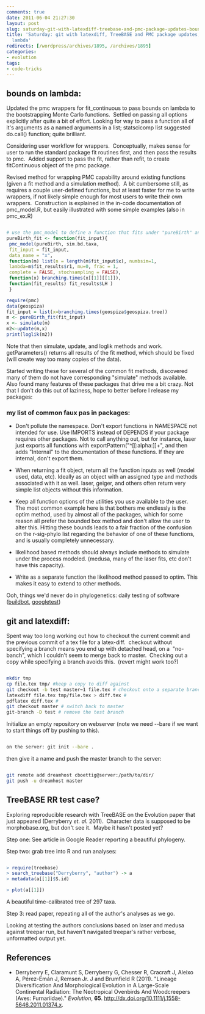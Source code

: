 ```yaml
---
comments: true
date: 2011-06-04 21:27:30
layout: post
slug: saturday-git-with-latexdiff-treebase-and-pmc-package-updates-bounds-on-lambda
title: 'Saturday: git with latexdiff, TreeBASE and PMC package updates, bounds on
  lambda'
redirects: [/wordpress/archives/1895, /archives/1895]
categories:
- evolution
tags:
- code-tricks
---
```


## bounds on lambda:


Updated the pmc wrappers for fit_continuous to pass bounds on lambda to the bootstrapping Monte Carlo functions.  Settled on passing all options explicitly after quite a bit of effort. Looking for way to pass a function all of it's arguments as a named arguments in a list; statscicomp list suggested do.call() function; quite brilliant.

Considering user workflow for wrappers.  Conceptually, makes sense for user to run the standard package fit routines first, and then pass the results to pmc.  Added support to pass the fit, rather than refit, to create fitContinuous object of the pmc package.

Revised method for wrapping PMC capability around existing functions (given a fit method and a simulation method).  A bit cumbersome still, as requires a couple user-defined functions, but at least faster for me to write wrappers, if not likely simple enough for most users to write their own wrappers.  Construction is explained in the in-code documentation of pmc_model.R, but easily illustrated with some simple examples (also in pmc_ex.R)


```R

# use the pmc_model to define a function that fits under "pureBirth" and simulates under "sim.bd.taxa"
pureBirth_fit <- function(fit_input){
 pmc_model(pureBirth, sim.bd.taxa,
 fit_input = fit_input,
 data_name = "x",
 function(m) list(n = length(m$fit_input$x), numbsim=1,
 lambda=m$fit_results$r1, mu=0, frac = 1,
 complete = FALSE, stochsampling = FALSE),
 function(x) branching.times(x[[1]][[1]]),
 function(fit_results) fit_results$LH )
 }

require(pmc)
data(geospiza)
fit_input = list(x=branching.times(geospiza$geospiza.tree))
m <- pureBirth_fit(fit_input)
x <- simulate(m)
m2<-update(m,x)
print(loglik(m2))

```


Note that then simulate, update, and loglik methods and work.   getParameters() returns all results of the fit method, which should be fixed (will create way too many copies of the data).

Started writing these for several of the common fit methods, discovered many of them do not have corresponding "simulate" methods available.  Also found many features of these packages that drive me a bit crazy. Not that I don't do this out of laziness, hope to better before I release my packages:


### my list of common faux pas in packages:





	
  * Don't pollute the namespace. Don't export functions in NAMESPACE not intended for use. Use IMPORTS instead of DEPENDS if your package requires other packages. Not to call anything out, but for instance, laser just exports all functions with exportPattern("^[[:alpha:]]+", and then adds "Internal" to the documentation of these functions. If they are internal, don't export them.

	
  * When returning a fit object, return all the function inputs as well (model used, data, etc). Ideally as an object with an assigned type and methods associated with it as well. laser, geiger, and others often return very simple list objects without this information.

	
  * Keep all function options of the utilities you use available to the user. The most common example here is that bothers me endlessly is the optim method, used by almost all of the packages, which for some reason all prefer the bounded box method and don't allow the user to alter this. Hitting these bounds leads to a fair fraction of the confusion on the r-sig-phylo list regarding the behavior of one of these functions, and is usually completely unnecessary.

	
  * likelihood based methods should always include methods to simulate under the process modeled. (medusa, many of the laser fits, etc don't have this capacity).

	
  * Write as a separate function the likelihood method passed to optim. This makes it easy to extend to other methods.


Ooh, things we'd never do in phylogenetics: daily testing of software ([buildbot](http://trac.buildbot.net/), [googletest](http://code.google.com/p/googletest/))


## git and latexdiff:


Spent way too long working out how to checkout the current commit and the previous commit of a tex file for a latex-diff.  checkout without specifying a branch means you end up with detached head, on a  "no-banch", which I couldn't seem to merge back to master.  Checking out a copy while specifying a branch avoids this.  (revert might work too?)


```bash

mkdir tmp
cp file.tex tmp/ #keep a copy to diff against
git checkout -b test master~1 file.tex # checkout onto a separate branch
latexdiff file.tex tmp/file.tex > diff.tex #
pdflatex diff.tex #
git checkout master # switch back to master
git-branch -D test # remove the test branch

```


Initialize an empty repository on webserver (note we need --bare if we want to start things off by pushing to this).


```bash

on the server: git init --bare .

```


then give it a name and push the master branch to the server:


```bash

git remote add dreamhost cboettig@server:/path/to/dir/
git push -u dreamhost master

```



## TreeBASE RR test case?


Exploring reproducible research with TreeBASE on the Evolution paper that just appeared (Derryberry _et. al._ 2011).  Character data is supposed to be morphobase.org, but don't see it.  Maybe it hasn't posted yet?

Step one: See article in Google Reader reporting a beautiful phylogeny.

Step two: grab tree into R and run analyses:


```r

> require(treebase)
> search_treebase("Derryberry", "author") -> a
> metadata(a[[1]]$S.id)

> plot(a[[1]])


```


A beautiful time-calibrated tree of 297 taxa.

Step 3: read paper, repeating all of the author's analyses as we go.

Looking at testing the authors conclusions based on laser and medusa against treepar run, but haven't navigated treepar's rather verbose, unformatted output yet.

## References


- Derryberry E, Claramunt S, Derryberry G, Chesser R, Cracraft J, Aleixo A, Pérez-Emán J, Remsen Jr. J and Brumfield R (2011).
"Lineage Diversification And Morphological Evolution in A Large-Scale Continental Radiation: The Neotropical Ovenbirds And Woodcreepers (Aves: Furnariidae)."
*Evolution*, **65**.
<a href="http://dx.doi.org/10.1111/j.1558-5646.2011.01374.x">http://dx.doi.org/10.1111/j.1558-5646.2011.01374.x</a>.

